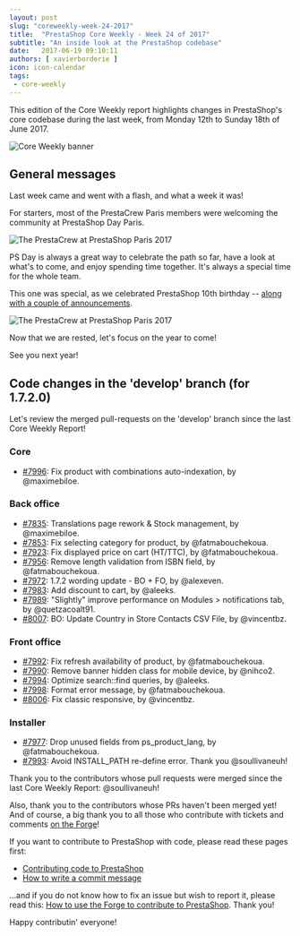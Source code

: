 ```yaml
---
layout: post
slug: "coreweekly-week-24-2017"
title:  "PrestaShop Core Weekly - Week 24 of 2017"
subtitle: "An inside look at the PrestaShop codebase"
date:   2017-06-19 09:10:11
authors: [ xavierborderie ]
icon: icon-calendar
tags:
 - core-weekly
---
```


This edition of the Core Weekly report highlights changes in PrestaShop's core codebase during the last week, from Monday 12th to Sunday 18th of June 2017.

![Core Weekly banner](/assets/images/2017/04/core_weekly_banner.jpg)


## General messages

Last week came and went with a flash, and what a week it was!

For starters, most of the PrestaCrew Paris members were welcoming the community at PrestaShop Day Paris.

![The PrestaCrew at PrestaShop Paris 2017](/assets/images/2017/05/prestashop-team-june-2017.jpg)

PS Day is always a great way to celebrate the path so far, have a look at what's to come, and enjoy spending time together. It's always a special time for the whole team.

This one was special, as we celebrated PrestaShop 10th birthday -- [along with a couple of announcements](https://www.prestashop.com/en/press-releases/2017/06/15/prestashop-celebrates-its-10th-anniversary-and-announces-270000-active-estores-in-the-world).

![The PrestaCrew at PrestaShop Paris 2017](/assets/images/2017/05/prestashop-10-years.png)

Now that we are rested, let's focus on the year to come!

See you next year!


## Code changes in the 'develop' branch (for 1.7.2.0)

Let's review the merged pull-requests on the 'develop' branch since the last Core Weekly Report!


### Core

* [#7996](https://github.com/PrestaShop/PrestaShop/pull/7996): Fix product with combinations auto-indexation, by @maximebiloe.


### Back office

* [#7835](https://github.com/PrestaShop/PrestaShop/pull/7835): Translations page rework & Stock management, by @maximebiloe.
* [#7853](https://github.com/PrestaShop/PrestaShop/pull/7853): Fix selecting category for product, by @fatmabouchekoua.
* [#7923](https://github.com/PrestaShop/PrestaShop/pull/7923): Fix displayed price on cart (HT/TTC), by @fatmabouchekoua.
* [#7956](https://github.com/PrestaShop/PrestaShop/pull/7956): Remove length validation from ISBN field, by @fatmabouchekoua.
* [#7972](https://github.com/PrestaShop/PrestaShop/pull/7972): 1.7.2 wording update - BO + FO, by @alexeven.
* [#7983](https://github.com/PrestaShop/PrestaShop/pull/7983): Add discount to cart, by @aleeks.
* [#7989](https://github.com/PrestaShop/PrestaShop/pull/7989): "Slightly" improve performance on Modules > notifications tab, by @quetzacoalt91.
* [#8007](https://github.com/PrestaShop/PrestaShop/pull/8007): BO: Update Country in Store Contacts CSV File, by @vincentbz.


### Front office

* [#7992](https://github.com/PrestaShop/PrestaShop/pull/7992): Fix refresh availability of product, by @fatmabouchekoua.
* [#7990](https://github.com/PrestaShop/PrestaShop/pull/7990): Remove banner hidden class for mobile device, by @nihco2.
* [#7994](https://github.com/PrestaShop/PrestaShop/pull/7994): Optimize search::find queries, by @aleeks.
* [#7998](https://github.com/PrestaShop/PrestaShop/pull/7998): Format error message, by @fatmabouchekoua.
* [#8006](https://github.com/PrestaShop/PrestaShop/pull/8006): Fix classic responsive, by @vincentbz.


### Installer

* [#7977](https://github.com/PrestaShop/PrestaShop/pull/7977): Drop unused fields from ps_product_lang, by @fatmabouchekoua.
* [#7993](https://github.com/PrestaShop/PrestaShop/pull/7993): Avoid INSTALL_PATH re-define error. Thank you @soullivaneuh!


Thank you to the contributors whose pull requests were merged since the last Core Weekly Report: @soullivaneuh!

Also, thank you to the contributors whose PRs haven't been merged yet! And of course, a big thank you to all those who contribute with tickets and comments [on the Forge](http://forge.prestashop.com/)!

If you want to contribute to PrestaShop with code, please read these pages first:

 * [Contributing code to PrestaShop](http://doc.prestashop.com/display/PS16/Contributing+code+to+PrestaShop)
 * [How to write a commit message](http://doc.prestashop.com/display/PS16/How+to+write+a+commit+message)

...and if you do not know how to fix an issue but wish to report it, please read this: [How to use the Forge to contribute to PrestaShop](http://doc.prestashop.com/display/PS16/How+to+use+the+Forge+to+contribute+to+PrestaShop). Thank you!

Happy contributin' everyone!
